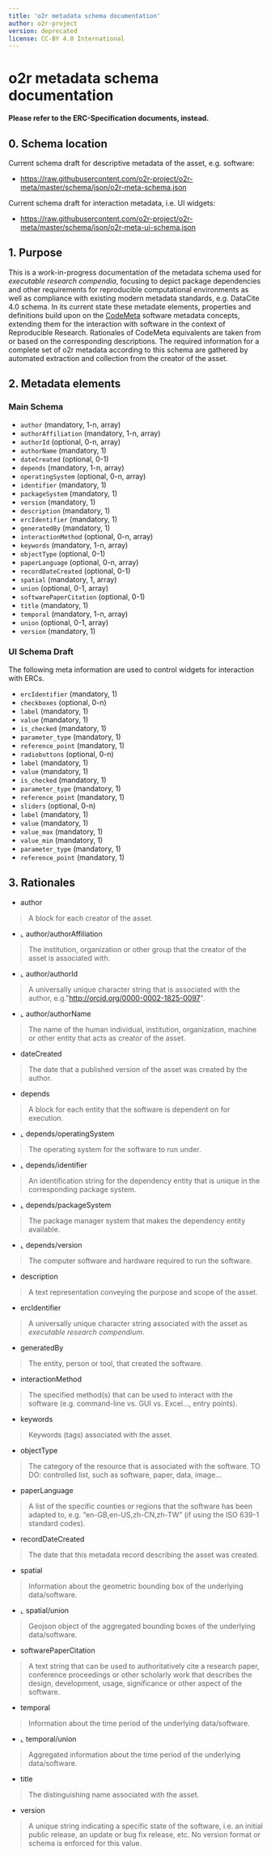 ```yaml
---
title: 'o2r metadata schema documentation'
author: o2r-project
version: deprecated
license: CC-BY 4.0 International
---
```


# o2r metadata schema documentation

**Please refer to the ERC-Specification documents, instead.**

## 0. Schema location

Current schema draft for descriptive metadata of the asset, e.g. software:

- <https://raw.githubusercontent.com/o2r-project/o2r-meta/master/schema/json/o2r-meta-schema.json>

Current schema draft for interaction metadata, i.e. UI widgets:

- <https://raw.githubusercontent.com/o2r-project/o2r-meta/master/schema/json/o2r-meta-ui-schema.json>

## 1. Purpose

This is a work-in-progress documentation of the metadata schema used for _executable research compendia_, focusing to depict package dependencies and other requirements for reproducible computational environments as well as compliance with existing modern metadata standards, e.g. DataCite 4.0 schema.
In its current state these metadate elements, properties and definitions build upon on the [CodeMeta](https://github.com/codemeta/codemeta) software metadata concepts, extending them for the interaction with software in the context of Reproducible Research. Rationales of CodeMeta equivalents are taken from or based on the corresponding descriptions.
The required information for a complete set of o2r metadata according to this schema are gathered by automated extraction and collection from the creator of the asset.

## 2. Metadata elements

### Main Schema

- ```author``` (mandatory, 1-n, array)
 - ```authorAffiliation``` (mandatory, 1-n, array)
 - ```authorId``` (optional, 0-n, array)
 - ```authorName``` (mandatory, 1)
- ```dateCreated``` (optional, 0-1)
- ```depends``` (mandatory, 1-n, array)
 - ```operatingSystem``` (optional, 0-n, array)
 - ```identifier``` (mandatory, 1)
 - ```packageSystem``` (mandatory, 1)
 - ```version``` (mandatory, 1)
- ```description``` (mandatory, 1)
- ```ercIdentifier``` (mandatory, 1)
- ```generatedBy``` (mandatory, 1)
- ```interactionMethod``` (optional, 0-n, array)
- ```keywords``` (mandatory, 1-n, array)
- ```objectType``` (optional, 0-1)
- ```paperLanguage``` (optional, 0-n, array)
- ```recordDateCreated``` (optional, 0-1)
- ```spatial``` (mandatory, 1, array)
 - ```union``` (optional, 0-1, array)
- ```softwarePaperCitation``` (optional, 0-1)
- ```title``` (mandatory, 1)
- ```temporal``` (mandatory, 1-n, array)
 - ```union``` (optional, 0-1, array)
- ```version``` (mandatory, 1)

### UI Schema Draft

The following meta information are used to control widgets for interaction with ERCs.

- ```ercIdentifier``` (mandatory, 1)
- ```checkboxes``` (optional, 0-n)
 - ```label``` (mandatory, 1)
 - ```value``` (mandatory, 1)
 - ```is_checked``` (mandatory, 1)
 - ```parameter_type``` (mandatory, 1)
 - ```reference_point``` (mandatory, 1)
- ```radiobuttons``` (optional, 0-n)
 - ```label``` (mandatory, 1)
 - ```value``` (mandatory, 1)
 - ```is_checked``` (mandatory, 1)
 - ```parameter_type``` (mandatory, 1)
 - ```reference_point``` (mandatory, 1)
- ```sliders``` (optional, 0-n)
 - ```label``` (mandatory, 1)
 - ```value``` (mandatory, 1)
 - ```value_max``` (mandatory, 1)
 - ```value_min``` (mandatory, 1)
 - ```parameter_type``` (mandatory, 1)
 - ```reference_point``` (mandatory, 1)


## 3. Rationales

- author
> A block for each creator of the asset.

- ⌞ author/authorAffiliation
> The institution, organization or other group that the creator of the asset is associated with.

- ⌞ author/authorId
> A universally unique character string that is associated with the author, e.g."http://orcid.org/0000-0002-1825-0097".

- ⌞ author/authorName
> The name of the human individual, institution, organization, machine or other entity that acts as creator of the asset.

- dateCreated
> The date that a published version of the asset was created by the author.

- depends
> A block for each entity that the software is dependent on for execution.

- ⌞ depends/operatingSystem
> The operating system for the software to run under.

- ⌞ depends/identifier
> An identification string for the dependency entity that is unique in the corresponding package system.
 
- ⌞ depends/packageSystem
> The package manager system that makes the dependency entity available.
 
- ⌞ depends/version
> The computer software and hardware required to run the software.

- description
> A text representation conveying the purpose and scope of the asset.

- ercIdentifier
> A universally unique character string associated with the asset as _executable research compendium_.

- generatedBy
> The entity, person or tool, that created the software.

- interactionMethod
> The specified method(s) that can be used to interact with the software (e.g. command-line vs. GUI vs. Excel..., entry points).

- keywords
> Keywords (tags) associated with the asset.

- objectType
> The category of the resource that is associated with the software. TO DO: controlled list, such as software, paper, data, image...

- paperLanguage
> A list of the specific counties or regions that the software has been adapted to, e.g. “en-GB,en-US,zh-CN,zh-TW” (if using the ISO 639-1 standard codes).

- recordDateCreated
> The date that this metadata record describing the asset was created.

- spatial
> Information about the geometric bounding box of the underlying data/software.

- ⌞ spatial/union
> Geojson object of the aggregated bounding boxes of the underlying data/software.

- softwarePaperCitation
> A text string that can be used to authoritatively cite a research paper, conference proceedings or other scholarly work that describes the design, development, usage, significance or other aspect of the software.

- temporal
> Information about the time period of the underlying data/software.

- ⌞ temporal/union
> Aggregated information about the time period of the underlying data/software.

- title
> The distinguishing name associated with the asset.

- version
> A unique string indicating a specific state of the software, i.e. an initial public release, an update or bug fix release, etc. No version format or schema is enforced for this value.
